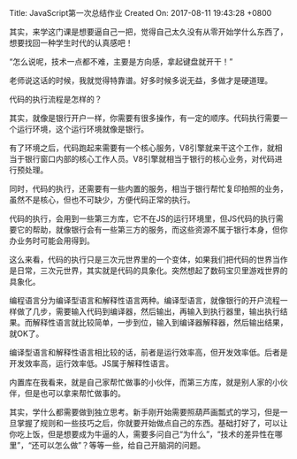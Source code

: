 ﻿Title: JavaScript第一次总结作业
Created On: 2017-08-11 19:43:28 +0800

其实，来学这门课是想要逼自己一把，觉得自己太久没有从零开始学什么东西了，想要找回一种学生时代的认真感吧！

“怎么说呢，技术一点都不难，主要是方向感，拿起键盘就开干！”

老师说这话的时候，我就觉得特靠谱。好多时候多说无益，多做才是硬道理。

代码的执行流程是怎样的？

其实，就像是银行开户一样，你需要有很多操作，有一定的顺序。代码执行需要一个运行环境，这个运行环境就像是银行。

有了环境之后，代码跑起来需要有一个核心服务，V8引擎就来干这个工作，就相当于银行窗口内部的核心工作人员。V8引擎就相当于银行的核心业务，对代码进行预处理。

同时，代码的执行，还需要有一些内置的服务，相当于银行帮忙复印拍照的业务，虽然不是核心，但也不可缺少，方便代码正常的执行。

代码的执行，会用到一些第三方库，它不在JS的运行环境里，但JS代码的执行需要它的帮助，就像银行会有一些第三方的服务，而这些资源不属于银行本身，但你办业务时可能会用得到。

这么来看，代码的执行只是三次元世界里的一个变体，如果我们把代码的世界当作是日常，三次元世界，其实就是代码的具象化。突然想起了数码宝贝里游戏世界的具象化。

编程语言分为编译型语言和解释性语言两种。编译型语言，就像银行的开户流程一样做了几步，需要输入代码到编译器，然后输出，再输入到执行器里，输出执行结果。而解释性语言就比较简单，一步到位，输入到编译器解释器，然后输出结果，就OK了。

编译型语言和解释性语言相比较的话，前者是运行效率高，但开发效率低。后者是开发效率高，运行效率低。JS属于解释性语言。

内置库在我看来，就是自己家帮忙做事的小伙伴，而第三方库，就是别人家的小伙伴，但是也可以拿来帮忙做事的。

其实，学什么都需要做到独立思考。新手刚开始需要照葫芦画瓢式的学习，但是一旦掌握了规则和一些技巧之后，你就要开始做点自己的东西。基础打好了，可以让你吃上饭，但是想要成为牛逼的人，需要多问自己“为什么”，“技术的差异性在哪里”，“还可以怎么做”？等等一些，给自己开脑洞的问题。




